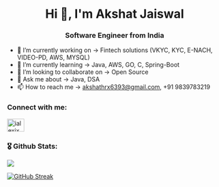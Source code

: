 <h1 align="center">Hi 👋, I'm Akshat Jaiswal</h1>
<h3 align="center">Software Engineer from India</h3>

- 🔭 I’m currently working on -> Fintech solutions (VKYC, KYC, E-NACH, VIDEO-PD, AWS, MYSQL)
- 🌱 I’m currently learning  -> Java, AWS, GO, C, Spring-Boot
- 👯 I’m looking to collaborate on -> Open Source
- 💬 Ask me about -> Java, DSA
- 📫 How to reach me -> akshathrx6393@gmail.com, +91 9839783219
<h3 align="left">Connect with me:</h3>
<p align="left">
<a href="https://www.linkedin.com/in/ialexjx" target="blank"><img align="center" src="https://raw.githubusercontent.com/rahuldkjain/github-profile-readme-generator/master/src/images/icons/Social/linked-in-alt.svg" alt="ialexjx" height="30" width="40" /></a>
</p>


<!-- **:zap: GitHub Stats** -->
<h3 align="left"> 🎖 Github Stats: </h3>

<img align="center" src="https://github-stats-eight.vercel.app/api?username=ialexjx&theme=vue&count_private=true&show_icons=true" />

[![GitHub Streak](https://streak-stats.demolab.com?user=ialexjx&theme=tokyonight&border_radius=6&date_format=j%20M%5B%20Y%5D)](https://git.io/streak-stats)
